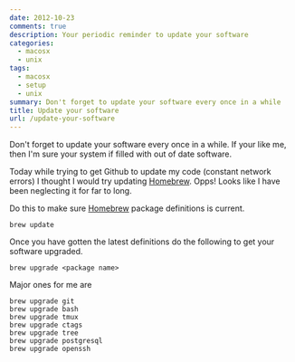 ```yaml
---
date: 2012-10-23
comments: true
description: Your periodic reminder to update your software
categories:
  - macosx
  - unix
tags:
  - macosx
  - setup
  - unix
summary: Don't forget to update your software every once in a while
title: Update your software
url: /update-your-software
---
```


Don't forget to update your software every once in a while. If your like me, then I'm sure your system if filled with out of date software.

Today while trying to get Github to update my code (constant network errors) I thought I would try updating [Homebrew][1]. Opps! Looks like I have been neglecting it for far to long.

Do this to make sure [Homebrew][1] package definitions is current.

    brew update

Once you have gotten the latest definitions do the following to get your software upgraded.

    brew upgrade <package name>

Major ones for me are

    brew upgrade git
    brew upgrade bash
    brew upgrade tmux
    brew upgrade ctags
    brew upgrade tree
    brew upgrade postgresql
    brew upgrade openssh

[1]: http://mxcl.github.com/homebrew/
